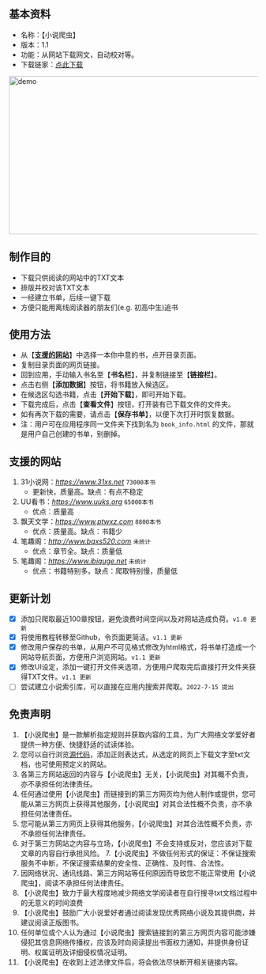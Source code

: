 
## **基本资料**
* 名称：【小说爬虫】
* 版本：1.1
* 功能：从网站下载网文，自动校对等。
* 下载链家：[点此下载](https://github.com/Henryyy-Hung/Web-Crawler-of-Chinese-Fiction/blob/main/%E5%B0%8F%E8%AF%B4%E7%88%AC%E8%99%ABv1.1.exe?raw=true)

<img src="https://user-images.githubusercontent.com/78750074/179153333-c544e2c9-b499-43d4-96a2-79edf1a1ee0c.jpg" alt="demo" width="640" height="320" />

## **制作目的**
* 下载只供阅读的网站中的TXT文本
* 排版并校对该TXT文本
* 一经建立书单，后续一键下载
* 方便只能用离线阅读器的朋友们(e.g. 初高中生)追书

## **使用方法**
* 从【[**支援的网站**](#支援的网站 "Goto 支援的网站")】中选择一本你中意的书，点开目录页面。
* 复制目录页面的网页链接。
* 回到应用，手动输入书名至【**书名栏**】，并复制链接至【**链接栏**】。
* 点击右侧【**添加数据**】按钮，将书籍放入候选区。
* 在候选区勾选书籍，点击【**开始下载**】，即可开始下载。
* 下载完成后，点击【**查看文件**】按钮，打开装有已下载文件的文件夹。
* 如有再次下载的需要，请点击【**保存书单**】，以便下次打开时恢复数据。
* 注：用户可在应用程序同一文件夹下找到名为 `book_info.html` 的文件，那就是用户自己创建的书单，别删掉。

## **支援的网站**
1. 31小说网：*https://www.31xs.net* `73000本书`
    * 更新快，质量高。缺点：有点不稳定
2. UU看书：*https://www.uuks.org* `65000本书`
    * 优点：质量高
3. 飘天文学：*https://www.ptwxz.com* `8800本书`
    * 优点：质量高。缺点：书籍少
4. 笔趣阁：*http://www.bqxs520.com* `未统计`
    * 优点：章节全。缺点：质量低
5. 笔趣阁：*https://www.ibiquge.net* `未统计`
    * 优点：书籍特别多。缺点：爬取特别慢，质量低

## **更新计划**
- [X] 添加只爬取最近100章按钮，避免浪费时间空间以及对网站造成负荷。`v1.0 更新`
- [X] 将使用教程转移至Github，令页面更简洁。`v1.1 更新`
- [X] 修改用户保存的书单，从用户不可见格式修改为html格式，将书单打造成一个网站导航页面，方便用户浏览网站。`v1.1 更新`
- [X] 修改UI设定，添加一键打开文件夹选项，方便用户爬取完后直接打开文件夹获得TXT文件。`v1.1 更新`
- [ ] 尝试建立小说索引库，可以直接在应用内搜索并爬取。`2022-7-15 提出`

## **免责声明**
1. 【小说爬虫】是一款解析指定规则并获取内容的工具，为广大网络文学爱好者提供一种方便、快捷舒适的试读体验。
2. 您可以自行浏览[源代码](https://github.com/Henryyy-Hung/Web-Spider-of-Chinese-Fiction/blob/main/src/NovelSpider.py)，添加正则表达式，从选定的网页上下载文字至txt文档，也可使用预定义的网站。
3. 各第三方网站返回的内容与【小说爬虫】无关，【小说爬虫】对其概不负责，亦不承担任何法律责任。
4. 任何通过使用【小说爬虫】而链接到的第三方网页均为他人制作或提供，您可能从第三方网页上获得其他服务，【小说爬虫】对其合法性概不负责，亦不承担任何法律责任。
5. 您可能从第三方网页上获得其他服务，【小说爬虫】对其合法性概不负责，亦不承担任何法律责任。
6. 对于第三方网站之内容与立场，【小说爬虫】不会支持或反对，您应该对下载文章的内容自行承担风险。
7.【小说爬虫】不做任何形式的保证：不保证搜索服务不中断，不保证搜索结果的安全性、正确性、及时性、合法性。
8. 因网络状况、通讯线路、第三方网站等任何原因而导致您不能正常使用【小说爬虫】，阅读不承担任何法律责任。
9. 【小说爬虫】致力于最大程度地减少网络文学阅读者在自行搜寻txt文档过程中的无意义的时间浪费
10. 【小说爬虫】鼓励广大小说爱好者通过阅读发现优秀网络小说及其提供商，并建议阅读正版图书。
11. 任何单位或个人认为通过【小说爬虫】搜索链接到的第三方网页内容可能涉嫌侵犯其信息网络传播权，应该及时向阅读提出书面权力通知，并提供身份证明、权属证明及详细侵权情况证明。
12. 【小说爬虫】在收到上述法律文件后，将会依法尽快断开相关链接内容。
